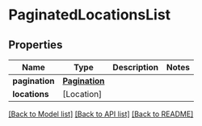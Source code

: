 # PaginatedLocationsList

## Properties
Name | Type | Description | Notes
------------ | ------------- | ------------- | -------------
**pagination** | [**Pagination**](Pagination.md) |  | 
**locations** | [Location] |  | 

[[Back to Model list]](../README.md#documentation-for-models) [[Back to API list]](../README.md#documentation-for-api-endpoints) [[Back to README]](../README.md)


